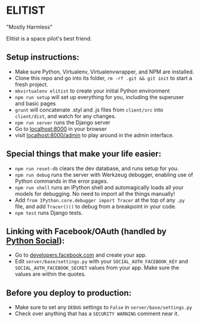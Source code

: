 ELITIST
=======

"Mostly Harmless"

Elitist is a space pilot's best friend.

Setup instructions:
------------------------

* Make sure Python, Virtualenv, Virtualenvwrapper, and NPM are installed.
* Clone this repo and go into its folder, `rm -rf .git && git init` to start a fresh project.
* `mkvirtualenv elitist` to create your initial Python environment
* `npm run setup` will set up everything for you, including the superuser and basic pages
* `grunt` will concatenate .styl and .js files from `client/src` into `client/dist`, and watch for any changes.
* `npm run server` runs the Django server
* Go to [localhost:8000](http://localhost:8000/) in your browser
* visit [localhost:8000/admin](http://localhost:8000/admin) to play around in the admin interface.

Special things that make your life easier:
------------------------------------------

* `npm run reset-db` clears the dev database, and runs setup for you.
* `npm run debug` runs the server with Werkzeug debugger, enabling use of Python commands in the error pages.
* `npm run shell` runs an IPython shell and automagically loads all your models for debugging. No need to import all the things manually!
* Add `from IPython.core.debugger import Tracer` at the top of any `.py` file, and add `Tracer()()` to debug from a breakpoint in your code.
* `npm test` runs Django tests.

Linking with Facebook/OAuth (handled by [Python Social](http://psa.matiasaguirre.net/)):
-------------------------------------------------

* Go to [developers.facebook.com](https://developers.facebook.com/) and create your app.
* Edit `server/base/settings.py` with your `SOCIAL_AUTH_FACEBOOK_KEY` and `SOCIAL_AUTH_FACEBOOK_SECRET` values from your app. Make sure the values are within the quotes.

Before you deploy to production:
--------------------------------

* Make sure to set any `DEBUG` settings to `False` in `server/base/settings.py`
* Check over anything that has a `SECURITY WARNING` comment near it.
